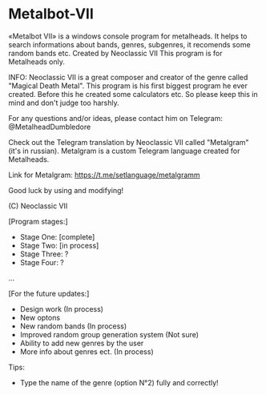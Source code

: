 # Metalbot-VII
«Metalbot VII» is a windows console program for metalheads. It helps to search informations about bands, genres, subgenres, it recomends some random bands etc.
Created by Neoclassic VII
This program is for Metalheads only.


INFO: Neoclassic VII is a great composer and creator of the genre called "Magical Death Metal". This program is his first biggest program he ever created. Before this he created some calculators etc. So please keep this in mind  and don't judgе too harshly. 

For any questions and/or ideas, please contact him оn Telegram: @MetalheadDumbledore

Check out the Telegram translation by Neoclassic VII called "Metalgram" (it's in russian). Metalgram is a custom Telegram language created for Metalheads.

Link for Metalgram: https://t.me/setlanguage/metalgramm

Good luck by using and modifying!

(C) Neoclassic VII

[Program stages:]

- Stage One: [complete]
- Stage Two: [in process]
- Stage Three: ?
- Stage Four: ?

...

[For the future updates:]

- Design work (In process)
- New optons 
- New random bands (In process)
- Improved random group generation system (Not sure)
- Ability to add new genres by the user
- More info about genres ect. (In process)

Tips:
- Type the name of the genre (option N°2) fully and correctly!
